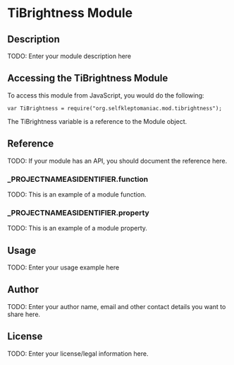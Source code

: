 # TiBrightness Module

## Description

TODO: Enter your module description here

## Accessing the TiBrightness Module

To access this module from JavaScript, you would do the following:

	var TiBrightness = require("org.selfkleptomaniac.mod.tibrightness");

The TiBrightness variable is a reference to the Module object.	

## Reference

TODO: If your module has an API, you should document
the reference here.

### ___PROJECTNAMEASIDENTIFIER__.function

TODO: This is an example of a module function.

### ___PROJECTNAMEASIDENTIFIER__.property

TODO: This is an example of a module property.

## Usage

TODO: Enter your usage example here

## Author

TODO: Enter your author name, email and other contact
details you want to share here. 

## License

TODO: Enter your license/legal information here.
